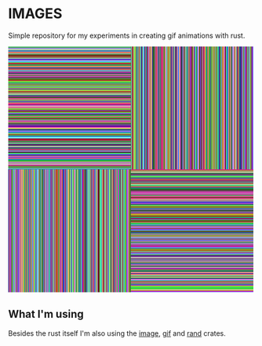 # IMAGES

Simple repository for my experiments in creating gif animations with rust.

![Example](examples/exemplo.gif)

## What I'm using

Besides the rust itself I'm also using the [image](https://lib.rs/crates/image), [gif](https://lib.rs/crates/gif) and [rand](https://lib.rs/crates/rand) crates.
